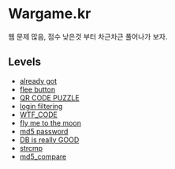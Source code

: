 # Wargame.kr

웹 문제 많음, 점수 낮은것 부터 차근차근 풀어나가 보자.

## Levels

- [already got](already_got.md)
- [flee button](flee_button.md)
- [QR CODE PUZZLE](qr_code_puzzle.md)
- [login filtering](login_filtering.md)
- [WTF_CODE](wtf_code.md)
- [fly me to the moon](fly_me_to_the_moon.md)
- [md5 password]()
- [DB is really GOOD](db_is_really_good.md)
- [strcmp](strcmp.md)
- [md5_compare](md5_compare.md)